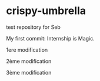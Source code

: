 # crispy-umbrella
test repository for Seb

My first commit: Internship is Magic.

1ere modification

2ème modification

3ème modification



